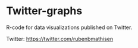 # Twitter-graphs
R-code for data visualizations published on Twitter. 

Twitter: https://twitter.com/rubenbmathisen
